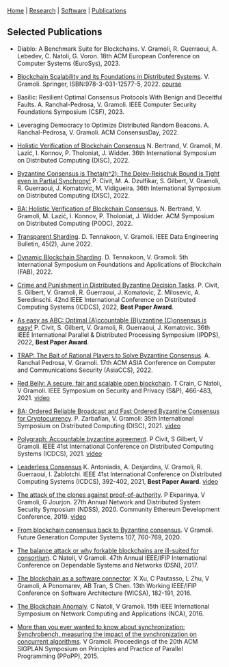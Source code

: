 [Home](../index) | [Research](../research) | [Software](../software) | [Publications](../publications)

## Selected Publications

- Diablo: A Benchmark Suite for Blockchains. 
V. Gramoli, R. Guerraoui, A. Lebedev, C. Natoli, G. Voron. 18th ACM European Conference on Computer Systems (EuroSys), 2023.

- [Blockchain Scalability and its Foundations in Distributed Systems](https://link.springer.com/book/10.1007/978-3-031-12578-2?sap-outbound-id=01A0D4B2C34832A82322B1C66819B239A93AED40).
V. Gramoli. Springer, ISBN:978-3-031-12577-5, 2022. [course](https://www.coursera.org/learn/blockchain-scalability)

- Basilic: Resilient Optimal Consensus Protocols With Benign and Deceitful Faults.
A. Ranchal-Pedrosa, V. Gramoli. IEEE Computer Security Foundations Symposium (CSF), 2023.

- Leveraging Democracy to Optimize Distributed Random Beacons.
A. Ranchal-Pedrosa, V. Gramoli. ACM ConsensusDay, 2022.

- [Holistic Verification of Blockchain Consensus](../pubs/DISC22-holistic-verification.pdf)
N. Bertrand, V. Gramoli, M. Lazić, I. Konnov, P. Tholoniat, J. Widder.
36th International Symposium on Distributed Computing (DISC), 2022.

- [Byzantine Consensus is Theta(n^2): The Dolev-Reischuk Bound is Tight even in Partial Synchrony!](../pubs/DISC22-quadratic-consensus.pdf)
P. Civit, M. A. Dzulfikar, S. Gilbert, V. Gramoli, R. Guerraoui, J. Komatovic, M. Vidigueira.
36th International Symposium on Distributed Computing (DISC), 2022.

- [BA: Holistic Verification of Blockchain Consensus](../pubs/formal-verif.pdf).
N. Bertrand, V. Gramoli, M. Lazić, I. Konnov, P. Tholoniat, J. Widder.
ACM Symposium on Distributed Computing (PODC), 2022.

- [Transparent Sharding](../pubs/DEB22-Sharding.pdf). 
D. Tennakoon, V. Gramoli. IEEE Data Engineering Bulletin, 45(2), June 2022.

- [Dynamic Blockchain Sharding](../pubs/FAB22-Sharding.pdf).
D. Tennakoon, V. Gramoli. 
5th International Symposium on Foundations and Applications of Blockchain (FAB), 2022.

- [Crime and Punishment in Distributed Byzantine
Decision Tasks](../pubs/ICDCS2022.pdf).
P. Civit, S. Gilbert, V. Gramoli, R. Guerraoui, J. Komatovic, Z. Milosevic, A. Seredinschi. 
42nd IEEE International Conference on Distributed Computing Systems (ICDCS), 2022, **Best Paper Award**.

- [As easy as ABC: Optimal (A)ccountable
(B)yzantine (C)onsensus is easy!](../pubs/ABC-IPDPS2022.pdf)
P. Civit, S. Gilbert, V. Gramoli, R. Guerraoui, J. Komatovic.
36th IEEE International Parallel & Distributed Processing Symposium (IPDPS), 2022, **Best Paper Award**.

- [TRAP: The Bait of Rational Players to Solve Byzantine Consensus](../pubs/TRAP-AsiaCCS2022.pdf).
A. Ranchal Pedrosa, V. Gramoli.
17th ACM ASIA Conference on Computer and Communications Security (AsiaCCS), 2022.

- [Red Belly: A secure, fair and scalable open blockchain](../pubs/redbellyblockchain-oakland21.pdf).
T Crain, C Natoli, V Gramoli.
IEEE Symposium on Security and Privacy (S&P), 466-483, 2021. [video](https://www.youtube.com/watch?v=IlIXrqSie9A)

- [BA: Ordered Reliable Broadcast and Fast Ordered Byzantine Consensus for Cryptocurrency](https://drops.dagstuhl.de/opus/volltexte/2021/14865/pdf/LIPIcs-DISC-2021-63.pdf).
P. Zarbafian, V. Gramoli:
35th International Symposium on Distributed Computing (DISC), 2021. [video](https://youtu.be/DYN1jifeWGY)

- [Polygraph: Accountable byzantine agreement](https://eprint.iacr.org/2019/587.pdf).
P Civit, S Gilbert, V Gramoli. 
IEEE 41st International Conference on Distributed Computing Systems (ICDCS), 2021. [video](https://www.youtube.com/watch?v=OUPWY9SPV6Q)

- [Leaderless Consensus](../pubs/ICDCS2021-leaderless.pdf)
K. Antoniadis, A. Desjardins, V. Gramoli, R. Guerraoui, I. Zablotchi.
IEEE 41st International Conference on Distributed Computing Systems (ICDCS), 392-402, 2021, **Best Paper Award**. [video](https://youtu.be/gPrdhebjTM0)

- [The attack of the clones against proof-of-authority](../pubs/Clone-PoA-NDSS.pdf).
P Ekparinya, V Gramoli, G Jourjon.
27th Annual Network and Distributed System Security Symposium (NDSS), 2020.
Community Ethereum Development Conference, 2019. [video](https://www.youtube.com/watch?v=wQyvIy4FCEw)

- [From blockchain consensus back to Byzantine consensus](https://www.researchgate.net/publication/319984012_From_blockchain_consensus_back_to_Byzantine_consensus).
V Gramoli.
Future Generation Computer Systems 107, 760-769, 2020.

- [The balance attack or why forkable blockchains are ill-suited for consortium](../pubs/Balance_Attack_DSN17.pdf).
C Natoli, V Gramoli.
47th Annual IEEE/IFIP International Conference on Dependable Systems and Networks (DSN), 2017.

- [The blockchain as a software connector](https://www.researchgate.net/publication/305525271_The_Blockchain_as_a_Software_Connector).
X Xu, C Pautasso, L Zhu, V Gramoli, A Ponomarev, AB Tran, S Chen.
13th Working IEEE/IFIP Conference on Software Architecture (WICSA), 182-191, 2016.

- [The Blockchain Anomaly](../../pubs/Blockchain_Anomaly.pdf).
C Natoli, V Gramoli.
15th IEEE International Symposium on Network Computing and Applications (NCA), 2016.

- [More than you ever wanted to know about synchronization: Synchrobench, measuring the impact of the synchronization on concurrent algorithms](../pubs/gramoli-synchrobench.pdf).
V Gramoli.
Proceedings of the 20th ACM SIGPLAN Symposium on Principles and Practice of Parallel Programming (PPoPP), 2015.



